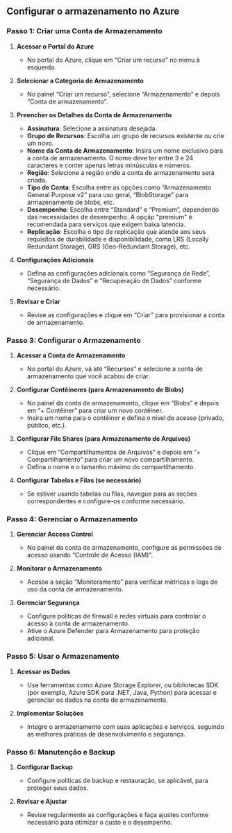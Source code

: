 
## Configurar o armazenamento no Azure

### Passo 1: Criar uma Conta de Armazenamento

1. **Acessar o Portal do Azure**
   - No portal do Azure, clique em “Criar um recurso” no menu à esquerda.

2. **Selecionar a Categoria de Armazenamento**
   - No painel “Criar um recurso”, selecione “Armazenamento” e depois “Conta de armazenamento”.

3. **Preencher os Detalhes da Conta de Armazenamento**
   - **Assinatura**: Selecione a assinatura desejada.
   - **Grupo de Recursos**: Escolha um grupo de recursos existente ou crie um novo.
   - **Nome da Conta de Armazenamento**: Insira um nome exclusivo para a conta de armazenamento. O nome deve ter entre 3 e 24 caracteres e conter apenas letras minúsculas e números.
   - **Região**: Selecione a região onde a conta de armazenamento será criada.
   - **Tipo de Conta**: Escolha entre as opções como “Armazenamento General Purpose v2” para uso geral, “BlobStorage” para armazenamento de blobs, etc.
   - **Desempenho**: Escolha entre “Standard” e “Premium”, dependendo das necessidades de desempenho. A opçãp "premium" é recomendada para serviços que exigem baixa latencia.
   - **Replicação**: Escolha o tipo de replicação que atende aos seus requisitos de durabilidade e disponibilidade, como LRS (Locally Redundant Storage), GRS (Geo-Redundant Storage), etc.

4. **Configurações Adicionais**
   - Defina as configurações adicionais como “Segurança de Rede”, “Segurança de Dados” e “Recuperação de Dados” conforme necessário.

5. **Revisar e Criar**
   - Revise as configurações e clique em “Criar” para provisionar a conta de armazenamento.

### Passo 3: Configurar o Armazenamento

1. **Acessar a Conta de Armazenamento**
   - No portal do Azure, vá até “Recursos” e selecione a conta de armazenamento que você acabou de criar.

2. **Configurar Contêineres (para Armazenamento de Blobs)**
   - No painel da conta de armazenamento, clique em “Blobs” e depois em “+ Contêiner” para criar um novo contêiner.
   - Insira um nome para o contêiner e defina o nível de acesso (privado, público, etc.).

3. **Configurar File Shares (para Armazenamento de Arquivos)**
   - Clique em “Compartilhamentos de Arquivos” e depois em “+ Compartilhamento” para criar um novo compartilhamento.
   - Defina o nome e o tamanho máximo do compartilhamento.

4. **Configurar Tabelas e Filas (se necessário)**
   - Se estiver usando tabelas ou filas, navegue para as seções correspondentes e configure-os conforme necessário.

### Passo 4: Gerenciar o Armazenamento

1. **Gerenciar Access Control**
   - No painel da conta de armazenamento, configure as permissões de acesso usando “Controle de Acesso (IAM)”.

2. **Monitorar o Armazenamento**
   - Acesse a seção “Monitoramento” para verificar métricas e logs de uso da conta de armazenamento.

3. **Gerenciar Segurança**
   - Configure políticas de firewall e redes virtuais para controlar o acesso à conta de armazenamento.
   - Ative o Azure Defender para Armazenamento para proteção adicional.

### Passo 5: Usar o Armazenamento

1. **Acessar os Dados**
   - Use ferramentas como Azure Storage Explorer, ou bibliotecas SDK (por exemplo, Azure SDK para .NET, Java, Python) para acessar e gerenciar os dados na conta de armazenamento.

2. **Implementar Soluções**
   - Integre o armazenamento com suas aplicações e serviços, seguindo as melhores práticas de desenvolvimento e segurança.

### Passo 6: Manutenção e Backup

1. **Configurar Backup**
   - Configure políticas de backup e restauração, se aplicável, para proteger seus dados.

2. **Revisar e Ajustar**
   - Revise regularmente as configurações e faça ajustes conforme necessário para otimizar o custo e o desempenho.
